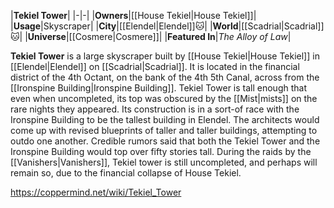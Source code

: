 |**Tekiel Tower**|
|-|-|
|**Owners**|[[House Tekiel\|House Tekiel]]|
|**Usage**|Skyscraper|
|**City**|[[Elendel\|Elendel]]🐱︎|
|**World**|[[Scadrial\|Scadrial]]🐱︎|
|**Universe**|[[Cosmere\|Cosmere]]|
|**Featured In**|*The Alloy of Law*|

**Tekiel Tower** is a large skyscraper built by [[House Tekiel\|House Tekiel]] in [[Elendel\|Elendel]] on [[Scadrial\|Scadrial]]. It is located in the financial district of the 4th Octant, on the bank of the 4th 5th Canal, across from the [[Ironspine Building\|Ironspine Building]]. Tekiel Tower is tall enough that even when uncompleted, its top was obscured by the [[Mist\|mists]] on the rare nights they appeared.
Its construction is in a sort-of race with the Ironspine Building to be the tallest building in Elendel. The architects would come up with revised blueprints of taller and taller buildings, attempting to outdo one another. Credible rumors said that both the Tekiel Tower and the Ironspine Building would top over fifty stories tall. During the raids by the [[Vanishers\|Vanishers]], Tekiel tower is still uncompleted, and perhaps will remain so, due to the financial collapse of House Tekiel.



https://coppermind.net/wiki/Tekiel_Tower